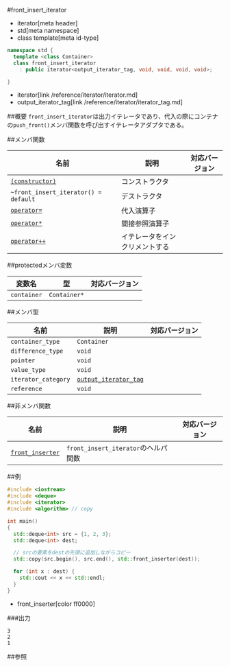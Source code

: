 #front_insert_iterator
* iterator[meta header]
* std[meta namespace]
* class template[meta id-type]

```cpp
namespace std {
  template <class Container>
  class front_insert_iterator
    : public iterator<output_iterator_tag, void, void, void, void>;

}
```
* iterator[link /reference/iterator/iterator.md]
* output_iterator_tag[link /reference/iterator/iterator_tag.md]

##概要
`front_insert_iterator`は出力イテレータであり、代入の際にコンテナの`push_front()`メンバ関数を呼び出すイテレータアダプタである。


##メンバ関数

| 名前 | 説明 | 対応バージョン |
|------|------|----------------|
| [`(constructor)`](./front_insert_iterator/op_constructor.md) | コンストラクタ | |
| `~front_insert_iterator() = default` | デストラクタ | |
| [`operator=`](./front_insert_iterator/op_assign.md) | 代入演算子 | |
| [`operator*`](./front_insert_iterator/op_deref.md) | 間接参照演算子 | |
| [`operator++`](./front_insert_iterator/op_increment.md) | イテレータをインクリメントする | |


##protectedメンバ変数

| 変数名 | 型 | 対応バージョン |
|-------------|--------------|-------|
| `container` | `Container*` | |


##メンバ型

| 名前 | 説明 | 対応バージョン |
|----------------------|------------|-------|
| `container_type`    | `Container` | |
| `difference_type`   | `void` | |
| `pointer`           | `void` | |
| `value_type`        | `void` | |
| `iterator_category` | [`output_iterator_tag`](/reference/iterator/iterator_tag.md) | |
| `reference`         | `void` | |


##非メンバ関数

| 名前 | 説明 | 対応バージョン |
|-----------------------------------------|-------------------------------------|-------|
| [`front_inserter`](./front_inserter.md) | `front_insert_iterator`のヘルパ関数 | |


##例
```cpp
#include <iostream>
#include <deque>
#include <iterator>
#include <algorithm> // copy

int main()
{
  std::deque<int> src = {1, 2, 3};
  std::deque<int> dest;

  // srcの要素をdestの先頭に追加しながらコピー
  std::copy(src.begin(), src.end(), std::front_inserter(dest));

  for (int x : dest) {
    std::cout << x << std::endl;
  }
}
```
* front_inserter[color ff0000]

###出力
```
3
2
1
```

##参照

